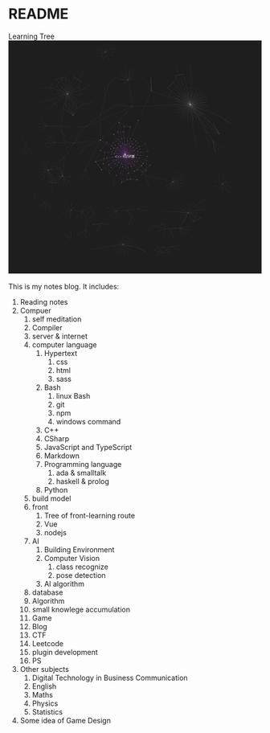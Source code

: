 # README

Learning Tree
![](2022-09-17-04-44-58.png)

This is my notes blog. It includes:

1. Reading notes
2. Compuer
    1. self meditation
    2. Compiler
    3. server & internet
    4. computer language
        1. Hypertext
           1. css
           2. html
           3. sass
        2. Bash
           1. linux Bash
           2. git
           3. npm
           4. windows command
        3. C++
        4. CSharp
        5. JavaScript and TypeScript
        6. Markdown
        7. Programming language
           1. ada & smalltalk
           2. haskell & prolog
        8. Python
    5. build model
    6. front
       1. Tree of front-learning route
       2. Vue
       3. nodejs
    7. AI
       1. Building Environment
       2. Computer Vision
          1. class recognize
          2. pose detection
       3. AI algorithm
    8. database
    9.  Algorithm
    10. small knowlege accumulation
    11. Game
    12. Blog
    13. CTF
    14. Leetcode
    15. plugin development
    16. PS
3.  Other subjects
    1.  Digital Technology in Business Communication
    2.  English
    3.  Maths
    4.  Physics
    5.  Statistics
4. Some idea of Game Design